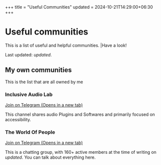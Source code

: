 +++
title = "Useful Communities"
updated = 2024-10-21T14:29:00+06:30
+++
# Useful communities
This is a list of useful and helpful communities. |Have a look!

Last updated: $updated$.

## My own communities
This is the list that are all owned by me

### Inclusive Audio Lab
<a href="https://t.me/inaudiolab" target="_blank">Join on Telegram (Opens in a new tab)</a>

This channel shares audio Plugins and Softwares and primarily focused on accessibility.

### The World Of People
<a href="https://t.me/pworldmbh" target="_blank">Join on Telegram (Opens in a new tab)</a>

This is a chatting group, with 160+ active members at the time of writing on $updated$. You can talk about everything here.